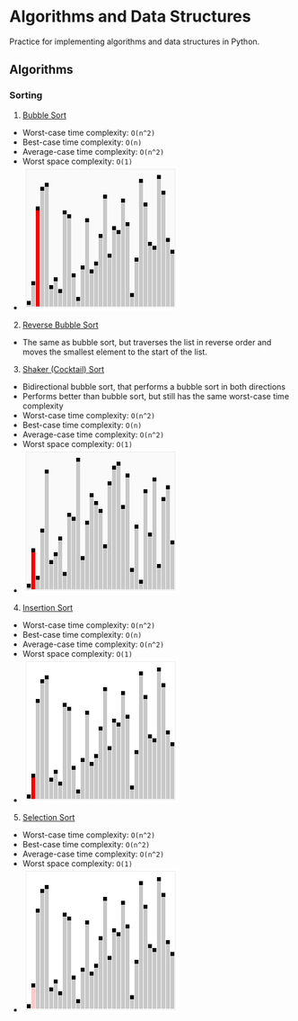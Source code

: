 # Algorithms and Data Structures
Practice for implementing algorithms and data structures in Python.
## Algorithms
### Sorting
1) [Bubble Sort](./sorting/bubble_sort.py)
- Worst-case time complexity: `O(n^2)`
- Best-case time complexity: `O(n)` 
- Average-case time complexity: `O(n^2)`
- Worst space complexity: `O(1)`
- ![bubble-sort](./gifs/bubble-sort.gif)
2) [Reverse Bubble Sort](./sorting/desc_bubble_sort.py)
- The same as bubble sort, but traverses the list in reverse order and moves the smallest element to the start of the list.
3) [Shaker (Cocktail) Sort](./sorting/shaker_sort.py)
- Bidirectional bubble sort, that performs a bubble sort in both directions
- Performs better than bubble sort, but still has the same worst-case time complexity
- Worst-case time complexity: `O(n^2)`
- Best-case time complexity: `O(n)`
- Average-case time complexity: `O(n^2)`
- Worst space complexity: `O(1)`
- ![shaker-sort](./gifs/shaker-sort.gif)
4) [Insertion Sort](./sorting/insertion_sort.py)
- Worst-case time complexity: `O(n^2)`
- Best-case time complexity: `O(n)`
- Average-case time complexity: `O(n^2)`
- Worst space complexity: `O(1)`
- ![insertion-sort](./gifs/insertion-sort.gif)
5) [Selection Sort](./sorting/selection_sort.py)
- Worst-case time complexity: `O(n^2)`
- Best-case time complexity: `O(n^2)`
- Average-case time complexity: `O(n^2)`
- Worst space complexity: `O(1)`
- ![selection-sort](./gifs/selection-sort.gif)
